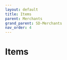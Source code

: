 ```yaml
---
layout: default
title: Items
parent: Merchants
grand_parent: SD-Merchants
nav_order: 4
---
```


# Items